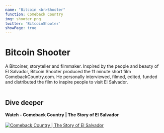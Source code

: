 ```yaml
---
name: "Bitcoin <br>Shooter"
function: Comeback Country 
img: shooter.png
twitter: 'BitcoinShooter'
showPage: true
---
```


# Bitcoin Shooter
 
A Bitcoiner, storyteller and filmmaker. Inspired by the people and beauty of El Salvador, Bitcoin Shooter produced the 11 minute short film ComebackCountry.com. He personally interviewed, filmed, edited, funded and distributed the film to inspire people to visit El Salvador.
<br><br>

## Dive deeper


<div class="grid grid-cols-2 gap-5">
<div class="p-3 my-2">

**Watch - Comeback Country | The Story of El Salvador**  <br><br>
[![Comeback Country | The Story of El Salvador](/2022/content/shooter1.png)](https://twitter.com/nayibbukele/status/1576739984219942915/)
</div>

</div>

<br>




